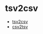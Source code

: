 # tsv2csv
 
- [tsv2csv](https://code4fukui.github.io/tsv2csv/)
- [csv2tsv](https://code4fukui.github.io/tsv2csv/csv2tsv.html)
